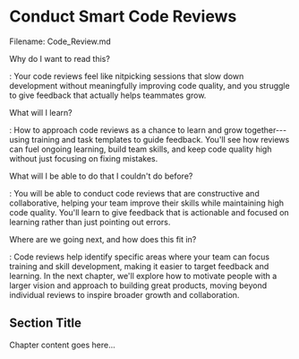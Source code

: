 # Conduct Smart Code Reviews

Filename: Code_Review.md

<!-- begin chapter id="chp.code_review" -->

<!-- begin storymap -->
Why do I want to read this?

: Your code reviews feel like nitpicking sessions that slow down development without meaningfully improving code quality, and you struggle to give feedback that actually helps teammates grow.

What will I learn?

: How to approach code reviews as a chance to learn and grow together---using training and task templates to guide feedback. You'll see how reviews can fuel ongoing learning, build team skills, and keep code quality high without just focusing on fixing mistakes.

What will I be able to do that I couldn't do before?

: You will be able to conduct code reviews that are constructive and collaborative, helping your team improve their skills while maintaining high code quality. You'll learn to give feedback that is actionable and focused on learning rather than just pointing out errors.

Where are we going next, and how does this fit in?

: Code reviews help identify specific areas where your team can focus training and skill development, making it easier to target feedback and learning. In the next chapter, we'll explore how to motivate people with a larger vision and approach to building great products, moving beyond individual reviews to inspire broader growth and collaboration.
<!-- end storymap -->

## Section Title

Chapter content goes here...

<!-- end chapter -->